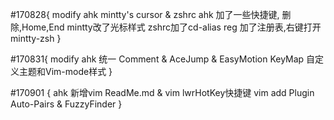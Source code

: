 #170828{
modify ahk mintty's cursor & zshrc
ahk 加了一些快捷键, 删除,Home,End
mintty改了光标样式 
zshrc加了cd-alias 
reg 加了注册表,右键打开mintty-zsh
}

#170831{
modify ahk 统一 Comment & AceJump & EasyMotion KeyMap
自定义主题和Vim-mode样式
}

#170901 {
ahk 新增vim ReadMe.md & vim lwrHotKey快捷键 
vim add Plugin Auto-Pairs & FuzzyFinder
}

